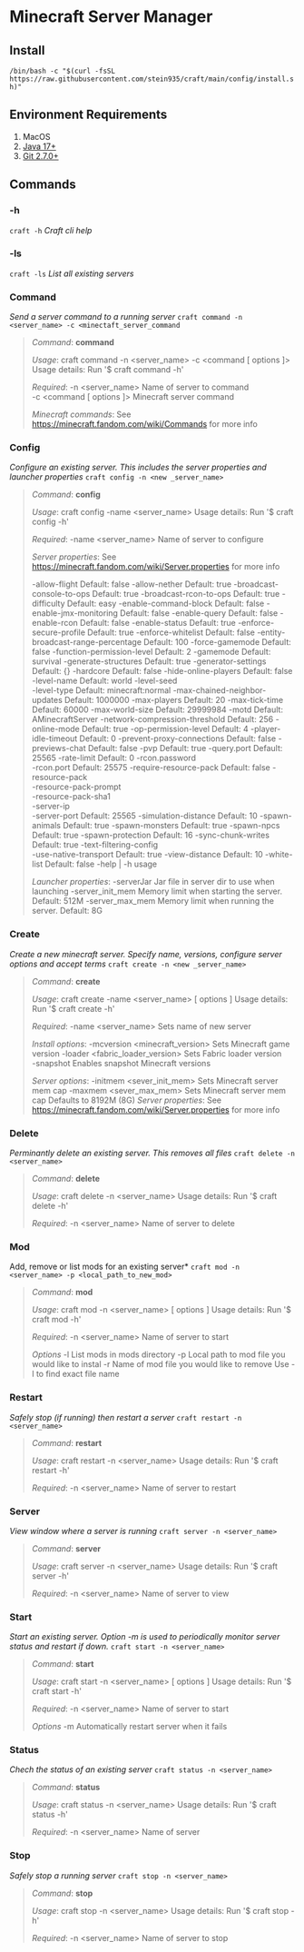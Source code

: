 # Minecraft Server Manager 
## Install
`/bin/bash -c "$(curl -fsSL https://raw.githubusercontent.com/stein935/craft/main/config/install.sh)"`

## Environment Requirements 
1. MacOS 
2. [Java 17+](https://www.oracle.com/java/technologies/downloads/)
3. [Git 2.7.0+ ](https://git-scm.com/download/mac)

## Commands 
### -h
`craft -h`
*Craft cli help*
### -ls 
`craft -ls`
*List all existing servers*
### Command 
*Send a server command to a running server*
`craft command -n <server_name> -c <minectaft_server_command`
> *Command*: **command**
> 
> *Usage*: 
>   craft command -n <server_name> -c <command [ options ]>   Usage details: Run '$ craft command -h'
> 
> *Required*:
>   -n <server_name>                Name of server to command      
>   -c <command [ options ]>        Minecraft server command 
> 
> *Minecraft commands*:
> See https://minecraft.fandom.com/wiki/Commands for more info
### Config
*Configure an existing server. This includes the server properties and launcher properties*
`craft config -n <new _server_name>`
> *Command*: **config**
> 
> *Usage*: 
>   craft config -name <server_name>        Usage details: Run '$ craft config -h'
> 
> *Required*:
>   -name <server_name>                     Name of server to configure
> 
> *Server properties*:
> See https://minecraft.fandom.com/wiki/Server.properties for more info
> 
>   -allow-flight                           Default: false
>   -allow-nether                           Default: true
>   -broadcast-console-to-ops               Default: true
>   -broadcast-rcon-to-ops                  Default: true
>   -difficulty                             Default: easy
>   -enable-command-block                   Default: false
>   -enable-jmx-monitoring                  Default: false
>   -enable-query                           Default: false
>   -enable-rcon                            Default: false
>   -enable-status                          Default: true
>   -enforce-secure-profile                 Default: true
>   -enforce-whitelist                      Default: false
>   -entity-broadcast-range-percentage      Default: 100
>   -force-gamemode                         Default: false
>   -function-permission-level              Default: 2
>   -gamemode                               Default: survival
>   -generate-structures                    Default: true
>   -generator-settings                     Default: {}
>   -hardcore                               Default: false
>   -hide-online-players                    Default: false
>   -level-name                             Default: world
>   -level-seed                              
>   -level-type                             Default: minecraft:normal
>   -max-chained-neighbor-updates           Default: 1000000
>   -max-players                            Default: 20
>   -max-tick-time                          Default: 60000
>   -max-world-size                         Default: 29999984
>   -motd                                   Default: AMinecraftServer
>   -network-compression-threshold          Default: 256
>   -online-mode                            Default: true
>   -op-permission-level                    Default: 4
>   -player-idle-timeout                    Default: 0
>   -prevent-proxy-connections              Default: false
>   -previews-chat                          Default: false
>   -pvp                                    Default: true
>   -query.port                             Default: 25565
>   -rate-limit                             Default: 0
>   -rcon.password                           
>   -rcon.port                              Default: 25575
>   -require-resource-pack                  Default: false
>   -resource-pack                           
>   -resource-pack-prompt                    
>   -resource-pack-sha1                      
>   -server-ip                               
>   -server-port                            Default: 25565
>   -simulation-distance                    Default: 10
>   -spawn-animals                          Default: true
>   -spawn-monsters                         Default: true
>   -spawn-npcs                             Default: true
>   -spawn-protection                       Default: 16
>   -sync-chunk-writes                      Default: true
>   -text-filtering-config                   
>   -use-native-transport                   Default: true
>   -view-distance                          Default: 10
>   -white-list                             Default: false
>   -help | -h                              usage 
> 
> *Launcher properties*:
>   -serverJar                              Jar file in server dir to use when launching
>   -server_init_mem                        Memory limit when starting the server. Default: 512M
>   -server_max_mem                         Memory limit when running the server. Default: 8G
### Create 
*Create a new minecraft server. Specify name, versions, configure server options and accept terms*
`craft create -n <new _server_name>`
> *Command*: **create**
> 
> *Usage*: 
>   craft create -name <server_name> [ options ]       Usage details: Run '$ craft create -h'
> 
> *Required*:
>   -name <server_name>                     Sets name of new server 
> 
> *Install options*:
>   -mcversion <minecraft_version>          Sets Minecraft game version
>   -loader <fabric_loader_version>         Sets Fabric loader version       
>   -snapshot                               Enables snapshot Minecraft versions
> 
> *Server options*:
>   -initmem <sever_init_mem>               Sets Minecraft server mem cap 
>   -maxmem <sever_max_mem>                 Sets Minecraft server mem cap 
>                                           Defaults to 8192M (8G)
> *Server properties*:
> See https://minecraft.fandom.com/wiki/Server.properties for more info
### Delete 
*Perminantly delete an existing server. This removes all files*
`craft delete -n <server_name>`
> *Command*: **delete**
> 
> *Usage*: 
>   craft delete -n <server_name>     Usage details: Run '$ craft delete -h' 
> 
> *Required*:
>   -n <server_name>                   Name of server to delete
### Mod
Add, remove or list mods for an existing server*
`craft mod -n <server_name> -p <local_path_to_new_mod>`
> *Command*: **mod**
> 
> *Usage*: 
>   craft mod -n <server_name> [ options ]     Usage details: Run '$ craft mod -h'
> 
> *Required*:
>   -n <server_name>     Name of server to start       
> 
> *Options*
>   -l                   List mods in mods directory
>   -p                   Local path to mod file you would like to instal
>   -r                   Name of mod file you would like to remove
>                        Use -l to find exact file name
### Restart
*Safely stop (if running) then restart a server*
`craft restart -n <server_name>`
> *Command*: **restart**
> 
> *Usage*: 
>   craft restart -n <server_name>     Usage details: Run '$ craft restart -h'
> 
> *Required*:
>   -n <server_name>                   Name of server to restart
### Server
*View window where a server is running* 
`craft server -n <server_name>`
> *Command*: **server**
> 
> *Usage*: 
>   craft server -n <server_name>       Usage details: Run '$ craft server -h'
> 
> *Required*:
>   -n <server_name>                    Name of server to view
### Start
*Start an existing server. Option -m is used to periodically monitor server status and restart if down.*
`craft start -n <server_name>`
> *Command*: **start**
> 
> *Usage*: 
>   craft start -n <server_name> [ options ]     Usage details: Run '$ craft start -h'
> 
> *Required*:
>   -n <server_name>     Name of server to start       
> 
> *Options*
>   -m                   Automatically restart server when it fails
### Status
*Chech the status of an existing server*
`craft status -n <server_name>`
> *Command*: **status**
> 
> *Usage*: 
>   craft status -n <server_name>     Usage details: Run '$ craft status -h' 
> 
> *Required*:
>   -n <server_name>                   Name of server
### Stop
*Safely stop a running server*
`craft stop -n <server_name>`
> *Command*: **stop**
> 
> *Usage*: 
>   craft stop -n <server_name>     Usage details: Run '$ craft stop -h'
> 
> *Required*:
>   -n <server_name>                Name of server to stop

